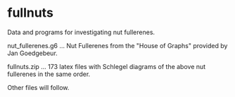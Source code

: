 # fullnuts
Data and programs for investigating nut fullerenes.

nut_fullerenes.g6 ... Nut Fullerenes from the "House of Graphs" provided by Jan Goedgebeur.

fullnuts.zip ... 173 latex files with Schlegel diagrams of the above nut fullerenes in the same order.

Other files will follow.

